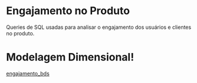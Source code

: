 # Engajamento no Produto
Queries de SQL usadas para analisar o engajamento dos usuários e clientes no produto.

# Modelagem Dimensional!

[engajamento_bds](https://user-images.githubusercontent.com/54243780/155637469-d99d304e-cbae-4809-a7d5-c06d8e760dcf.png)

